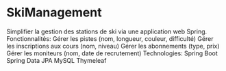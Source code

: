 # SkiManagement
Simplifier la gestion des stations de ski via une application web Spring.  Fonctionnalités:  Gérer les pistes (nom, longueur, couleur, difficulté) Gérer les inscriptions aux cours (nom, niveau) Gérer les abonnements (type, prix) Gérer les moniteurs (nom, date de recrutement) Technologies:  Spring Boot Spring Data JPA MySQL Thymeleaf

